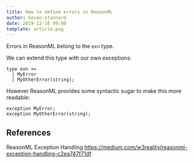 ```yaml
---
title: How to define errors in ReasonML
author: kevan-stannard
date: 2019-12-16 09:00
template: article.pug
---
```


Errors in ReasonML belong to the `exn` type.

We can extend this type with our own exceptions:

```reasonml
type exn +=
  | MyError
  | MyOtherError(string);
```

However ReasonML provides some syntactic sugar to make this more readable:

```reasonml
exception MyError;
exception MyOtherError(string);
```

## References

ReasonML Exception Handling
https://medium.com/w3reality/reasonml-exception-handling-c2ea747f71df
